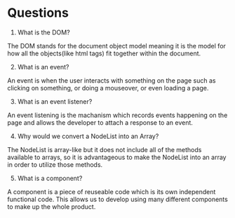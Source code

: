# Questions

1. What is the DOM?

The DOM stands for the document object model meaning it is the model for how all the objects(like html tags) fit together within the document.

2. What is an event?

An event is when the user interacts with something on the page such as clicking on something, or doing a mouseover, or even loading a page.

3. What is an event listener?

An event listening is the machanism which records events happening on the page and allows the developer to attach a response to an event.

4. Why would we convert a NodeList into an Array?

The NodeList is array-like but it does not include all of the methods available to arrays, so it is advantageous to make the NodeList into an array in order to utilize those methods.

5. What is a component?

A component is a piece of reuseable code which is its own independent functional code. This allows us to develop using many different components to make up the whole product.
